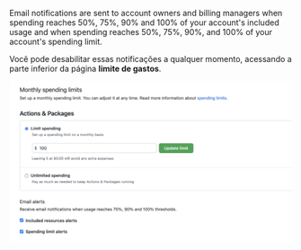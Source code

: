 Email notifications are sent to account owners and billing managers when spending reaches 50%, 75%, 90% and 100% of your account's included usage and when spending reaches 50%, 75%, 90%, and 100% of your account's spending limit.

Você pode desabilitar essas notificações a qualquer momento, acessando a parte inferior da página **limite de gastos**.

![Screenshot of the billing email notification settings](/assets/images/help/billing/actions-packages-spending-limit-notifications.png)
